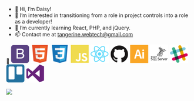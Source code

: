 - 👋 Hi, I’m Daisy!
- 👀 I’m interested in transitioning from a role in project controls into a role as a developer!
- 🌱 I’m currently learning React, PHP, and jQuery.
- 📫 Contact me at tangerine.webtech@gmail.com

<!---
kldscpcdev/kldscpcdev is a ✨ special ✨ repository because its `README.md` (this file) appears on your GitHub profile.
You can click the Preview link to take a look at your changes.
--->
🧰 <img src="https://raw.githubusercontent.com/devicons/devicon/7a4ca8aa871d6dca81691e018d31eed89cb70a76/icons/bootstrap/bootstrap-plain.svg" alt="Bootstrap logo" width="50px"/>
<img src="https://raw.githubusercontent.com/devicons/devicon/7a4ca8aa871d6dca81691e018d31eed89cb70a76/icons/html5/html5-original.svg" alt="HTML5 logo" width="50px"/>
<img src="https://raw.githubusercontent.com/devicons/devicon/7a4ca8aa871d6dca81691e018d31eed89cb70a76/icons/css3/css3-original.svg" alt="CSS3 logo" width="50px"/>
<img src="https://raw.githubusercontent.com/devicons/devicon/7a4ca8aa871d6dca81691e018d31eed89cb70a76/icons/javascript/javascript-plain.svg" alt="JavaScript logo" width="50px"/>
<img src="https://raw.githubusercontent.com/devicons/devicon/7a4ca8aa871d6dca81691e018d31eed89cb70a76/icons/react/react-original.svg" alt="React logo" width="50px"/>
<img src="https://raw.githubusercontent.com/devicons/devicon/7a4ca8aa871d6dca81691e018d31eed89cb70a76/icons/github/github-original.svg" alt="Github logo" width="50px"/>
<img src="https://raw.githubusercontent.com/devicons/devicon/7a4ca8aa871d6dca81691e018d31eed89cb70a76/icons/illustrator/illustrator-plain.svg" alt="Illustrator logo" width="50px"/>
<img src="https://raw.githubusercontent.com/devicons/devicon/7a4ca8aa871d6dca81691e018d31eed89cb70a76/icons/microsoftsqlserver/microsoftsqlserver-plain-wordmark.svg" alt="MS SQL Server logo" width="50px"/>
<img src="https://raw.githubusercontent.com/devicons/devicon/7a4ca8aa871d6dca81691e018d31eed89cb70a76/icons/slack/slack-original.svg" alt="Slack logo" width="50px"/>
<img src="https://raw.githubusercontent.com/devicons/devicon/7a4ca8aa871d6dca81691e018d31eed89cb70a76/icons/trello/trello-plain.svg" alt="Trello logo" width="50px"/>
<img src="https://raw.githubusercontent.com/devicons/devicon/7a4ca8aa871d6dca81691e018d31eed89cb70a76/icons/visualstudio/visualstudio-plain.svg" alt="Visual Studio logo" width="50px"/>

<img src="https://s3.amazonaws.com/shecodesio-production/students/certificates/000/030/919/original/result.png?1621807261" width="500px"/>

